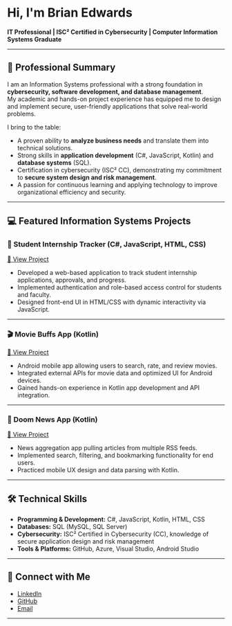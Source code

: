 # Hi, I'm Brian Edwards  

**IT Professional | ISC² Certified in Cybersecurity | Computer Information Systems Graduate**  

---

## 🌟 Professional Summary
I am an Information Systems professional with a strong foundation in **cybersecurity, software development, and database management**.  
My academic and hands-on project experience has equipped me to design and implement secure, user-friendly applications that solve real-world problems.  

I bring to the table:  
- A proven ability to **analyze business needs** and translate them into technical solutions.  
- Strong skills in **application development** (C#, JavaScript, Kotlin) and **database systems** (SQL).  
- Certification in cybersecurity (ISC² CC), demonstrating my commitment to **secure system design and risk management**.  
- A passion for continuous learning and applying technology to improve organizational efficiency and security.  

---

## 💻 Featured Information Systems Projects

### 📌 Student Internship Tracker (C#, JavaScript, HTML, CSS)  
[🔗 View Project](https://github.com/Briandwards/Student-Internship-Tracker)  
- Developed a web-based application to track student internship applications, approvals, and progress.  
- Implemented authentication and role-based access control for students and faculty.  
- Designed front-end UI in HTML/CSS with dynamic interactivity via JavaScript.  

---

### 🎬 Movie Buffs App (Kotlin)  
[🔗 View Project](https://github.com/Briandwards/MovieBuffsApp)  
- Android mobile app allowing users to search, rate, and review movies.  
- Integrated external APIs for movie data and optimized UI for Android devices.  
- Gained hands-on experience in Kotlin app development and API integration.  

---

### 📰 Doom News App (Kotlin)  
[🔗 View Project](https://github.com/Briandwards/DoomNews)  
- News aggregation app pulling articles from multiple RSS feeds.  
- Implemented search, filtering, and bookmarking functionality for end users.  
- Practiced mobile UX design and data parsing with Kotlin.  

---

## 🛠️ Technical Skills
- **Programming & Development:** C#, JavaScript, Kotlin, HTML, CSS  
- **Databases:** SQL (MySQL, SQL Server)  
- **Cybersecurity:** ISC² Certified in Cybersecurity (CC), knowledge of secure application design and risk management  
- **Tools & Platforms:** GitHub, Azure, Visual Studio, Android Studio  

---

## 🤝 Connect with Me
- [LinkedIn](https://www.linkedin.com/in/brian-edwards-computer-information-systems/)  
- [GitHub](https://github.com/Briandwards)  
- [Email](mailto:edwardsbrian2@gmail.com)  

---
